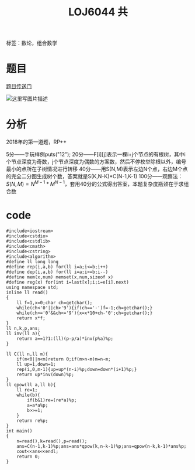 ﻿---
title: LOJ6044 共
tags: 
 - 数论-组合数
grammar_cjkRuby: true
catalog: true
layout:  post
header-img: "img/header/P3.jpg"
preview-img: "/img/preview/P23.jpg"
---

标签：数论，组合数学

# 题目

[题目传送门](https://loj.ac/problem/6044)

![这里写图片描述](http://img.blog.csdn.net/20180102174345778?watermark/2/text/aHR0cDovL2Jsb2cuY3Nkbi5uZXQvcXdlcnR5MTEyNQ==/font/5a6L5L2T/fontsize/400/fill/I0JBQkFCMA==/dissolve/70/gravity/SouthEast)

# 分析

2018年的第一道题，RP++

5分——手玩样例puts("12");
20分——F[i][j]表示一棵i+j个节点的有根树，其中i个节点深度为奇数，j个节点深度为偶数的方案数，然后不停枚举除根以外，编号最小的点所在子树情况进行转移
40分——用S(N,M)表示左边N个点，右边M个点的完全二分图生成树个数，答案就是S(K,N-K)*C(N-1,K-1)
100分——观察法：$S(N,M)=N^{M-1}*M^{N-1}$，套用40分的公式得出答案，本题复杂度瓶颈在于求组合数

# code

```
#include<iostream>
#include<cstdio>
#include<cstdlib>
#include<cmath>
#include<cstring>
#include<algorithm>
#define ll long long
#define rep(i,a,b) for(ll i=a;i<=b;i++)
#define dep(i,a,b) for(ll i=a;i>=b;i--)
#define mem(x,num) memset(x,num,sizeof x)
#define reg(x) for(int i=last[x];i;i=e[i].next)
using namespace std;
inline ll read()
{
	ll f=1,x=0;char ch=getchar();
	while(ch<'0'||ch>'9'){if(ch=='-')f=-1;ch=getchar();}
	while(ch>='0'&&ch<='9'){x=x*10+ch-'0';ch=getchar();}
	return x*f;
}
ll n,k,p,ans;
ll inv(ll a){
	return a==1?1:(ll)(p-p/a)*inv(p%a)%p;
}

ll C(ll n,ll m){
	if(m<0||n<m)return 0;if(m>n-m)m=n-m;
	ll up=1,down=1;
	rep(i,0,m-1){up=up*(n-i)%p;down=down*(i+1)%p;}
	return up*inv(down)%p;
}
ll qpow(ll a,ll b){
	ll re=1;
	while(b){
		if(b&1)re=(re*a)%p;
		a=a*a%p;
		b>>=1;
	}
	return re%p;
}
int main()
{
	n=read(),k=read(),p=read();
	ans=C(n-1,k-1)%p;ans=ans*qpow(k,n-k-1)%p;ans=qpow(n-k,k-1)*ans%p;
	cout<<ans<<endl;
	return 0;
}
```

